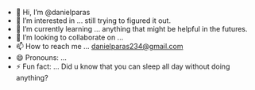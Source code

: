 - 👋 Hi, I’m @danielparas
- 👀 I’m interested in ... still trying to figured it out.
- 🌱 I’m currently learning ... anything that might be helpful in the futures.
- 💞️ I’m looking to collaborate on ...
- 📫 How to reach me ... danielparas234@gmail.com
- 😄 Pronouns: ... 
- ⚡ Fun fact: ... Did u know that you can sleep all day without doing anything?

<!---
danielparas234/danielparas234 is a ✨ special ✨ repository because its `README.md` (this file) appears on your GitHub profile.
You can click the Preview link to take a look at your changes.
--->
